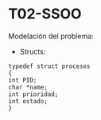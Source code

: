 # T02-SSOO

Modelación del problema:

- Structs:
```
typedef struct procesos
{
int PID;
char *name;
int prioridad;
int estado;
}
```
